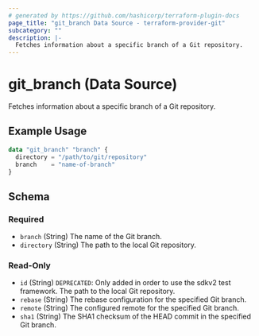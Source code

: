 ```yaml
---
# generated by https://github.com/hashicorp/terraform-plugin-docs
page_title: "git_branch Data Source - terraform-provider-git"
subcategory: ""
description: |-
  Fetches information about a specific branch of a Git repository.
---
```


# git_branch (Data Source)

Fetches information about a specific branch of a Git repository.

## Example Usage

```terraform
data "git_branch" "branch" {
  directory = "/path/to/git/repository"
  branch    = "name-of-branch"
}
```

<!-- schema generated by tfplugindocs -->
## Schema

### Required

- `branch` (String) The name of the Git branch.
- `directory` (String) The path to the local Git repository.

### Read-Only

- `id` (String) `DEPRECATED`: Only added in order to use the sdkv2 test framework. The path to the local Git repository.
- `rebase` (String) The rebase configuration for the specified Git branch.
- `remote` (String) The configured remote for the specified Git branch.
- `sha1` (String) The SHA1 checksum of the HEAD commit in the specified Git branch.


